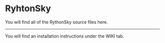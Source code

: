 # RyhtonSky
You will find all of the RythonSky source files here.
***
You will find an installation instructions under the WIKI tab.
